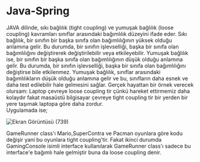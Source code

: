 # Java-Spring

JAVA dilinde, sıkı bağlılık (tight coupling) ve yumuşak bağlılık (loose coupling) kavramları sınıflar arasındaki bağımlılık düzeyini ifade eder. Sıkı bağlılık, bir sınıfın bir başka sınıfa olan bağımlılığının yüksek olduğu anlamına gelir. Bu durumda, bir sınıfın işlevselliği, başka bir sınıfa olan bağımlılığını değiştirerek değiştirilebilir veya etkileyebilir. Yumuşak bağlılık ise, bir sınıfın bir başka sınıfa olan bağımlılığının düşük olduğu anlamına gelir. Bu durumda, bir sınıfın işlevselliği, başka bir sınıfa olan bağımlılığını değiştirse bile etkilenmez. Yumuşak bağlılık, sınıflar arasındaki bağımlılıkların düşük olduğu anlamına gelir ve bu, sınıfların daha esnek ve daha test edilebilir hale gelmesini sağlar.
Gerçek hayattan bir örnek verecek olursam: Laptop çevreye loose coupling tir çünkü hareket ettirmemiz daha kolaydır fakat masaüstü bilgisayar çevreye tight coupling tir bir yerden bir yere taşımak laptopa göre daha zordur.
<br>
Uygulamada ise;

![Ekran Görüntüsü (739)](https://user-images.githubusercontent.com/54955167/207057365-3973f99b-01dd-4c32-b221-8be31865ac6e.png)

GameRunner class'ı Mario,SuperContra ve Pacman oyunlara göre kodu değişir yani bu oyunlara tight coupling'tir. Fakat ikinci durumda GamingConsole isimli interface kullanılarak GameRunner class'ı sadece bu interface'e bağımlı hale gelmiştir buna da loose coupling denir.
